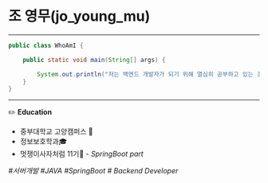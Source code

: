 # 조 영무(jo_young_mu)

---

```java
public class WhoAmI {

    public static void main(String[] args) {

        System.out.println("저는 백엔드 개발자가 되기 위해 열심히 공부하고 있는 조영무입니다.");
    }
}
```

---

✏️ **Education**

- 중부대학교 고양캠퍼스 🏫
- 정보보호학과🎓
- 멋쟁이사자처럼 11기🦁 - _SpringBoot part_

_#서버개발 #JAVA #SpringBoot # Backend Developer_
